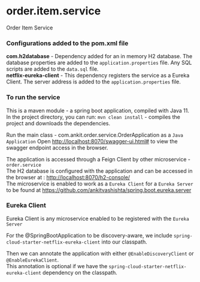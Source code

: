 # order.item.service
Order Item Service

### Configurations added to the pom.xml file
<b>com.h2database</b> - Dependency added for an in memory H2 database. The database properties are added to the `application.properties` file. Any SQL scripts are added to the `data.sql` file.<br>
<b>netflix-eureka-client</b> - This dependency registers the service as a Eureka Client. The server address is added to the `application.properties` file.<br/>

### To run the service

This is a maven module - a spring boot application, compiled with Java 11.<br/>
In the project directory, you can run:  `mvn clean install` - compiles the project and downloads the dependencies.<br/>

Run the main class - com.ankit.order.service.OrderApplication as a  `Java Application`
Open [http://localhost:8070/swagger-ui.html#](http://localhost:8070/swagger-ui.html#) to view the swagger endpoint access in the browser.<br/>

The application is accessed through a Feign Client by other microservice -  `order.service`<br/>
The H2 database is configured with the application and can be accessed in the browser at : [http://localhost:8070/h2-console/](http://localhost:8070/h2-console/) <br/>
The microservice is enabled to work as a `Eureka Client` for a `Eureka Server` to be found at https://github.com/ankitvashishta/spring.boot.eureka.server 

### Eureka Client
Eureka Client is any microservice enabled to be registered with the `Eureka Server`

For the @SpringBootApplication to be discovery-aware, we include `spring-cloud-starter-netflix-eureka-client` into our classpath.

Then we can annotate the application with either `@EnableDiscoveryClient` or `@EnableEurekaClient`.<br>
This annotation is optional if we have the `spring-cloud-starter-netflix-eureka-client` dependency on the classpath.
